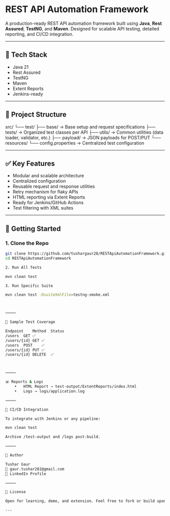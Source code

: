 # REST API Automation Framework

A production-ready REST API automation framework built using **Java**, **Rest Assured**, **TestNG**, and **Maven**. Designed for scalable API testing, detailed reporting, and CI/CD integration.

---

## 🔧 Tech Stack

- Java 21
- Rest Assured
- TestNG
- Maven
- Extent Reports
- Jenkins-ready

---

## 📁 Project Structure

src/
└── test/
├── base/             → Base setup and request specifications
├── tests/            → Organized test classes per API
├── utils/            → Common utilities (data loader, validator, etc.)
├── payload/          → JSON payloads for POST/PUT
└── resources/
└── config.properties  → Centralized test configuration

---

## ✅ Key Features

- Modular and scalable architecture
- Centralized configuration
- Reusable request and response utilities
- Retry mechanism for flaky APIs
- HTML reporting via Extent Reports
- Ready for Jenkins/GitHub Actions
- Test filtering with XML suites

---

## 🚀 Getting Started

### 1. Clone the Repo
```bash
git clone https://github.com/tushargaur28/RESTApiAutomationFramework.git
cd RESTApiAutomationFramework

2. Run All Tests

mvn clean test

3. Run Specific Suite

mvn clean test -DsuiteXmlFile=testng-smoke.xml



⸻

🧪 Sample Test Coverage

Endpoint	Method	Status
/users	GET	✅
/users/{id}	GET	✅
/users	POST	✅
/users/{id}	PUT	✅
/users/{id}	DELETE	✅



⸻

📊 Reports & Logs
	•	HTML Report → test-output/ExtentReports/index.html
	•	Logs → logs/application.log

⸻

🔄 CI/CD Integration

To integrate with Jenkins or any pipeline:

mvn clean test

Archive /test-output and /logs post-build.

⸻

👤 Author

Tushar Gaur
📧 gaur.tushar281@gmail.com
🔗 LinkedIn Profile

⸻

📄 License

Open for learning, demo, and extension. Feel free to fork or build upon it with credits.

---
